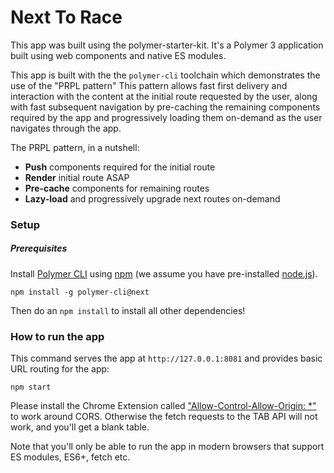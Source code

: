 # Next To Race

This app was built using the polymer-starter-kit. It's a Polymer 3 application built using web components and native ES modules.

This app is built with the the `polymer-cli` toolchain which demonstrates the use
of the "PRPL pattern" This pattern allows fast first delivery and interaction with
the content at the initial route requested by the user, along with fast subsequent
navigation by pre-caching the remaining components required by the app and
progressively loading them on-demand as the user navigates through the app.

The PRPL pattern, in a nutshell:

* **Push** components required for the initial route
* **Render** initial route ASAP
* **Pre-cache** components for remaining routes
* **Lazy-load** and progressively upgrade next routes on-demand

### Setup

##### Prerequisites

Install [Polymer CLI](https://github.com/Polymer/polymer-cli) using
[npm](https://www.npmjs.com) (we assume you have pre-installed [node.js](https://nodejs.org)).

    npm install -g polymer-cli@next

Then do an `npm install` to install all other dependencies!

### How to run the app

This command serves the app at `http://127.0.0.1:8081` and provides basic URL
routing for the app:

    npm start

Please install the Chrome Extension called ["Allow-Control-Allow-Origin: *"](https://chrome.google.com/webstore/detail/nlfbmbojpeacfghkpbjhddihlkkiljbi) to work around CORS. Otherwise the fetch requests to the TAB API will not work, and you'll get a blank table.

Note that you'll only be able to run the app in modern browsers that support ES modules, ES6+, fetch etc.
